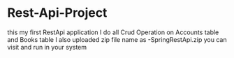 # Rest-Api-Project
this my first RestApi application 
I do all Crud Operation on Accounts table and Books table
I also uploaded zip file name as -SpringRestApi.zip
you can visit and run in your system
